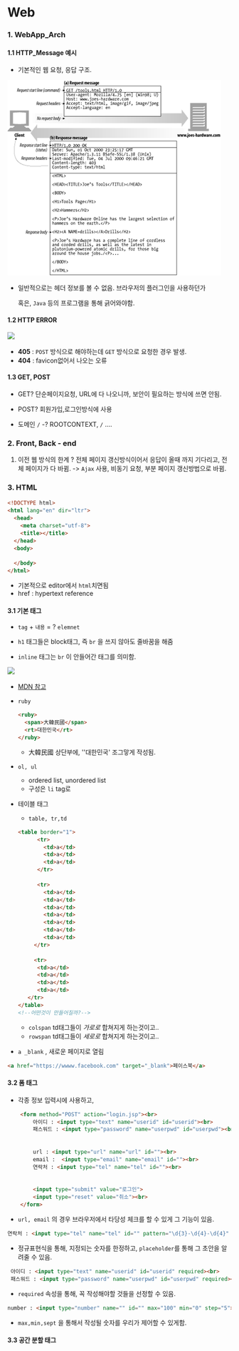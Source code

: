 # Web

### 1. WebApp_Arch

#### 1.1 HTTP_Message 예시

- 기본적인 웹 요청, 응답 구조.

![](Web_Arcituecture.assets/HTTP_Message.gif)

- 일반적으로는 헤더 정보를 볼 수 없음. 브라우저의 플러그인을 사용하던가

  혹은, `Java` 등의 프로그램을 통해 긁어와야함.

#### 1.2  HTTP ERROR

![](https://codeteddycom.files.wordpress.com/2017/06/statuscode.png?w=1109)

- **405** :  `POST` 방식으로 해야하는데 `GET` 방식으로 요청한 경우 발생.
- **404** : favicon없어서 나오는 오류



#### 1.3 GET, POST

- GET? 단순페이지요청, URL에 다 나오니까, 보안이 필요하는 방식에 쓰면 안됨.
- POST? 회원가입,로그인방식에 사용

- 도메인 `/` -? ROOTCONTEXT, `/` .... 



### 2. Front, Back - end

1. 이전 웹 방식의 한계 ? 전체 페이지 갱신방식이어서 응답이 올때 까지 기다리고, 전체 페이지가 다 바뀜. -> `Ajax` 사용, 비동기 요청, 부분 페이지 갱신방법으로 바뀜.




### 3. HTML

```html
<!DOCTYPE html>
<html lang="en" dir="ltr">
  <head>
    <meta charset="utf-8">
    <title></title>
  </head>
  <body>
    
  </body>
</html>
```

-  기본적으로 editor에서 `html`치면됨
- href : hypertext reference



#### 3.1 기본 태그

- `tag` + `내용` = ? `elemnet`

- `h1` 태그들은 block태그, 즉 `br` 을 쓰지 않아도 줄바꿈을 해줌
- `inline` 태그는 `br` 이 안들어간 태그를 의미함.

![](http://www.lukefabish.com/wp-content/uploads/2016/07/block-inline-html-tags.png)

- [MDN 참고](<https://developer.mozilla.org/ko/docs/Web/HTML/Inline_elements>)

- `ruby`

  ```html
  <ruby>
  	<span>大韓民國</span>
  	<rt>대한민국</rt>
  </ruby>
  ```

  - 大韓民國 상단부에, ''대한민국' 조그맣게 작성됨.

- `ol, ul`

  - ordered list, unordered list
  - 구성은 `li` tag로

- 테이블 태그

  - `table, tr,td`
  
  ```html
  <table border="1">    
        <tr>
          <td>a</td>
          <td>a</td>
          <td>a</td>
        </tr>
  
        <tr>
          <td>a</td>
          <td>a</td>
          <td>a</td>
          <td>a</td>
          <td>a</td>
          <td>a</td>
          <td>a</td>
       </tr>
        
       <tr>
        <td>a</td>
        <td>a</td>
        <td>a</td>
        <td>a</td>
     </tr>
  </table>
  <!--어떤것이 만들어질까?-->
  ```
  
  - `colspan` td태그들이 *가로로* 합쳐지게 하는것이고..
  - `rowspan` td태그들이 *세로로* 합쳐지게 하는것이고..



- `a _blank` , 새로운 페이지로 열림

```html
<a href="https://wwww.facebook.com" target="_blank">페이스북</a>
```



#### 3.2 폼 태그

- 각종 정보 입력시에 사용하고,

```html
    <form method="POST" action="login.jsp"><br>
        아이디 : <input type="text" name="userid" id="userid"><br>
        패스워드 : <input type="password" name="userpwd" id="userpwd"><br>


        url : <input type="url" name="url" id=""><br>
        email :  <input type="email" name="email" id=""><br>
        연락처 : <input type="tel" name="tel" id=""><br>


        <input type="submit" value="로그인">
        <input type="reset" value="취소"><br>
    </form>
```

- `url, email` 의 경우 브라우저에서 타당성 체크를 할 수 있게 그 기능이 있음.

```html
연락처 : <input type="tel" name="tel" id="" pattern="\d{3}-\d{4}-\d{4}" placeholder="000-0000-0000"><br>
```

- 정규표현식을 통해, 지정되는 숫자를 한정하고, `placeholder`를 통해 그 초안을 알려줄 수 있음.

```html
 아이디 : <input type="text" name="userid" id="userid" required><br>
 패스워드 : <input type="password" name="userpwd" id="userpwd" required><br>
```

- `required` 속성을 통해, 꼭 작성해야할 것들을 선정할 수 있음.

```html
number : <input type="number" name="" id="" max="100" min="0" step="5"><br>
```

- `max,min,sept` 을 통해서 작성될 숫자를 우리가 제어할 수 있게함.



#### 3.3 공간 분할 태그



